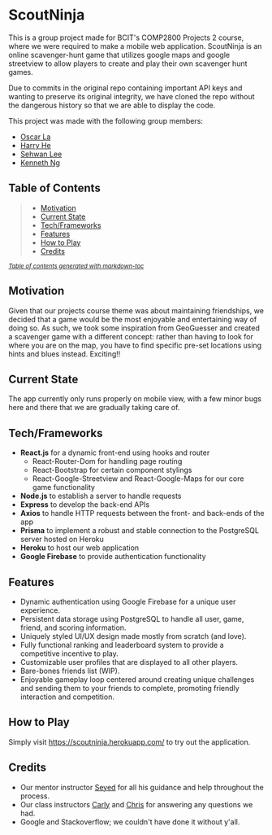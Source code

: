 # ScoutNinja

This is a group project made for BCIT's COMP2800 Projects 2 course, where we were required to make a mobile web application.
ScoutNinja is an online scavenger-hunt game that utilizes google maps and google streetview to allow players to create and play their own scavenger hunt games.

Due to commits in the original repo containing important API keys and wanting to preserve its original integrity, we have cloned the repo without the dangerous history so that we are able to display the code.

This project was made with the following group members:

- [Oscar La](https://github.com/oscarlaaaa)
- [Harry He](https://github.com/cynicalmanatee)
- [Sehwan Lee](https://github.com/Saskaros)
- [Kenneth Ng](https://github.com/kennethclng)

## Table of Contents

>  - [Motivation](#motivation)
>  - [Current State](#current-state)
>  - [Tech/Frameworks](#tech-frameworks)
>  - [Features](#features)
>  - [How to Play](#how-to-play)
>  - [Credits](#credits)

<small><i><a href='http://ecotrust-canada.github.io/markdown-toc/'>Table of contents generated with markdown-toc</a></i></small>

## Motivation

Given that our projects course theme was about maintaining friendships, we decided that a game would be the most enjoyable and entertaining way of doing so. As such, we took some inspiration from GeoGuesser and created a scavenger game with a different concept: rather than having to look for where you are on the map, you have to find specific pre-set locations using hints and blues instead. Exciting!!

## Current State

The app currently only runs properly on mobile view, with a few minor bugs here and there that we are gradually taking care of.

## Tech/Frameworks

- **React.js** for a dynamic front-end using hooks and router
  - React-Router-Dom for handling page routing
  - React-Bootstrap for certain component stylings
  - React-Google-Streetview and React-Google-Maps for our core game functionality
- **Node.js** to establish a server to handle requests
- **Express** to develop the back-end APIs
- **Axios** to handle HTTP requests between the front- and back-ends of the app
- **Prisma** to implement a robust and stable connection to the PostgreSQL server hosted on Heroku
- **Heroku** to host our web application
- **Google Firebase** to provide authentication functionality

## Features

- Dynamic authentication using Google Firebase for a unique user experience.
- Persistent data storage using PostgreSQL to handle all user, game, friend, and scoring information.
- Uniquely styled UI/UX design made mostly from scratch (and love).
- Fully functional ranking and leaderboard system to provide a competitive incentive to play.
- Customizable user profiles that are displayed to all other players.
- Bare-bones friends list (WIP).
- Enjoyable gameplay loop centered around creating unique challenges and sending them to your friends to complete, promoting friendly interaction and competition.

## How to Play

Simply visit https://scoutninja.herokuapp.com/ to try out the application.

## Credits

- Our mentor instructor [Seyed](https://github.com/seyedbcit) for all his guidance and help throughout the process.
- Our class instructors [Carly](https://github.com/orrbcit) and [Chris](https://github.com/chris-thompson) for answering any questions we had.
- Google and Stackoverflow; we couldn't have done it without y'all.
